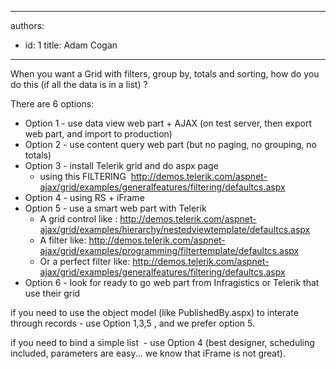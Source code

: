 

---
authors:
  - id: 1
    title: Adam Cogan
---




<span class='intro'> When you want a Grid with filters, group by, totals and sorting, how do you do this (if all the data is in a list) ? 
 </span>


  <p>There are 6 options&#58;</p>
<ul>
    <li>Option 1 - use data view web part + AJAX (on test server, then export web part, and import to production) </li>
    <li>Option 2 - use content query web part (but no paging, no grouping, no totals) </li>
    <li>Option 3 - install Telerik grid and do aspx page
    <ul>
        <li>using this FILTERING&#160; <a href="http&#58;//demos.telerik.com/aspnet-ajax/grid/examples/generalfeatures/filtering/defaultcs.aspx">http&#58;//demos.telerik.com/aspnet-ajax/grid/examples/generalfeatures/filtering/defaultcs.aspx</a> </li>
    </ul>
    </li>
    <li>Option 4 - using RS + iFrame </li>
    <li>Option 5 - use a smart web part with Telerik
    <ul>
        <li>A grid control like &#58; <a href="http&#58;//demos.telerik.com/aspnet-ajax/grid/examples/hierarchy/nestedviewtemplate/defaultcs.aspx">http&#58;//demos.telerik.com/aspnet-ajax/grid/examples/hierarchy/nestedviewtemplate/defaultcs.aspx</a> </li>
        <li>A filter like&#58; <a href="http&#58;//demos.telerik.com/aspnet-ajax/grid/examples/programming/filtertemplate/defaultcs.aspx">http&#58;//demos.telerik.com/aspnet-ajax/grid/examples/programming/filtertemplate/defaultcs.aspx</a> </li>
        <li>Or a perfect filter like&#58; <a href="http&#58;//demos.telerik.com/aspnet-ajax/grid/examples/generalfeatures/filtering/defaultcs.aspx">http&#58;//demos.telerik.com/aspnet-ajax/grid/examples/generalfeatures/filtering/defaultcs.aspx</a> </li>
    </ul>
    </li>
    <li>Option 6 - look for ready to go web part from Infragistics or Telerik that use their grid </li>
</ul>
<p>if you need to use the object model (like PublishedBy.aspx) to interate through records - use Option 1,3,5 , and we prefer option 5.</p>
<p>if you need to bind a simple list&#160; - use Option 4 (best designer, scheduling included, parameters are easy... we know that iFrame is not great).</p>
<p>&#160;</p>
<p>&#160;</p>



